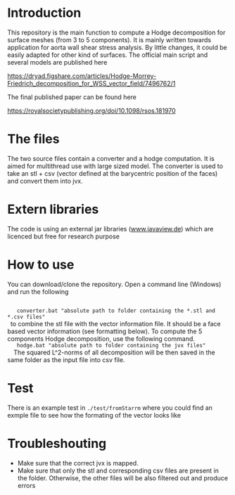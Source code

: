 # Introduction

This repository is the main function to compute a  Hodge decomposition for surface meshes (from 3 to 5 components). It is mainly written towards application for aorta wall shear stress analysis. By little changes, it could be easily adapted for other kind of surfaces. The official main script and several models are published here

https://dryad.figshare.com/articles/Hodge-Morrey-Friedrich_decomposition_for_WSS_vector_field/7496762/1

The final published paper can be found here

https://royalsocietypublishing.org/doi/10.1098/rsos.181970

# The files

The two source files contain a converter and a hodge computation. It is aimed for multithread use with large sized model. The converter is used to take an stl + csv (vector defined at the barycentric position of the faces) and convert them into jvx.

# Extern libraries

The code is using an external jar libraries (www.javaview.de) which are licenced but free for research purpose

# How to use

You can download/clone the repository. Open a command line (Windows) and run the following

<code>
   converter.bat "absolute path to folder containing the *.stl and *.csv files"
 </code>
 to combine the stl file with the vector information file. It should be a face based vector information (see formatting below). To compute the 5 components
 Hodge decomposition, use the following command.
 <code>
   hodge.bat "absolute path to folder containing the jvx files"
  </code>
The squared L^2-norms  of all decomposition will be then saved in the same folder as the input file into csv file.

# Test

There is an example test in <code>./test/fromStarrm</code> where you could find an exmple file to see how the formating of the vector looks like
# Troubleshouting

- Make sure that the correct jvx is mapped. 
- Make sure that only the stl and corresponding csv files are present in the folder. Otherwise, the other files will be also filtered out and produce errors
